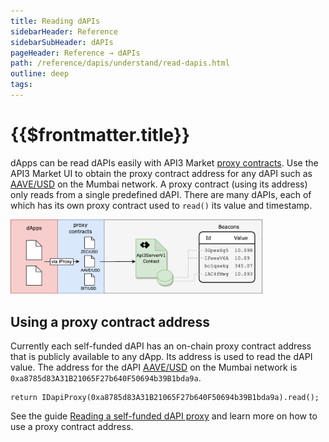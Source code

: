 ```yaml
---
title: Reading dAPIs
sidebarHeader: Reference
sidebarSubHeader: dAPIs
pageHeader: Reference → dAPIs
path: /reference/dapis/understand/read-dapis.html
outline: deep
tags:
---
```


<PageHeader/>

<SearchHighlight/>

# {{$frontmatter.title}}

dApps can be read dAPIs easily with API3 Market
[proxy contracts](/reference/dapis/understand/proxy-contracts.md). Use the API3
Market UI to obtain the proxy contract address for any dAPI such as
[AAVE/USD<ExternalLinkImage/>](https://market.api3.org/dapis/polygon-testnet/AAVE-USD)
on the Mumbai network. A proxy contract (using its address) only reads from a
single predefined dAPI. There are many dAPIs, each of which has its own proxy
contract used to `read()` its value and timestamp.

<img src="../assets/images/proxy.png" style="width:80%;">

## Using a proxy contract address

Currently each self-funded dAPI has an on-chain proxy contract address that is
publicly available to any dApp. Its address is used to read the dAPI value. The
address for the dAPI
[AAVE/USD<ExternalLinkImage/>](https://market.api3.org/dapis/polygon-testnet/AAVE-USD)
on the Mumbai network is `0xa8785d83A31B21065F27b640F50694b39B1bda9a`.

```solidity
return IDapiProxy(0xa8785d83A31B21065F27b640F50694b39B1bda9a).read();
```

See the guide
[Reading a self-funded dAPI proxy](/guides/dapis/read-self-funded-dapi/) and
learn more on how to use a proxy contract address.
